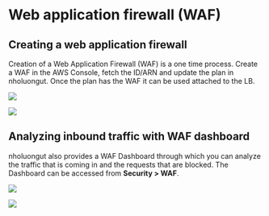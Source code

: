 # Web application firewall (WAF)

## Creating a web application firewall <a href="#0-toc-title" id="0-toc-title"></a>

Creation of a Web Application Firewall (WAF) is a one time process. Create a WAF in the AWS Console, fetch the ID/ARN and update the plan in nholuongut. Once the plan has the WAF it can be used attached to the LB.

![](https://nholuongut.com/wp-content/uploads/2021/11/plan-waf.png)

![](https://nholuongut.com/wp-content/uploads/2021/11/attach-waf.png)

## Analyzing inbound traffic with WAF dashboard <a href="#1-toc-title" id="1-toc-title"></a>

nholuongut also provides a WAF Dashboard through which you can analyze the traffic that is coming in and the requests that are blocked. The Dashboard can be accessed from **Security > WAF**.&#x20;

![](https://nholuongut.com/wp-content/uploads/2021/11/waf-dashboard-link.png)

![](https://nholuongut.com/wp-content/uploads/2021/11/waf-dashboard.png)
